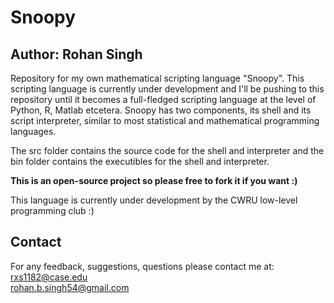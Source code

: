 # Snoopy
## Author: Rohan Singh
Repository for my own mathematical scripting language "Snoopy". This scripting language is currently under development and I'll be pushing to this repository until it becomes a full-fledged scripting language at the level of Python, R, Matlab etcetera. Snoopy has two components, its shell and its script interpreter, similar to most statistical and mathematical programming languages.  

The src folder contains the source code for the shell and interpreter and the bin folder contains the executibles for the shell and interpreter.  

**This is an open-source project so please free to fork it if you want :)** 

This language is currently under development by the CWRU low-level programming club :)

## Contact
For any feedback, suggestions, questions please contact me at:  
rxs1182@case.edu  
rohan.b.singh54@gmail.com
